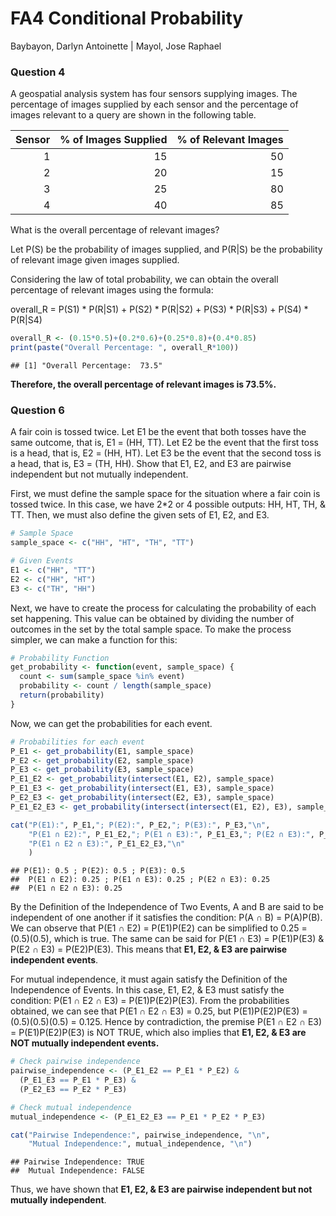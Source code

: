 FA4 Conditional Probability
================
Baybayon, Darlyn Antoinette \| Mayol, Jose Raphael

### Question 4

A geospatial analysis system has four sensors supplying images. The
percentage of images supplied by each sensor and the percentage of
images relevant to a query are shown in the following table.

| Sensor | % of Images Supplied | % of Relevant Images |
|-------:|---------------------:|---------------------:|
|      1 |                   15 |                   50 |
|      2 |                   20 |                   15 |
|      3 |                   25 |                   80 |
|      4 |                   40 |                   85 |

What is the overall percentage of relevant images?

Let P(S) be the probability of images supplied, and P(R\|S) be the
probability of relevant image given images supplied.

Considering the law of total probability, we can obtain the overall
percentage of relevant images using the formula:

overall_R = P(S1) \* P(R\|S1) + P(S2) \* P(R\|S2) + P(S3) \* P(R\|S3) +
P(S4) \* P(R\|S4)

``` r
overall_R <- (0.15*0.5)+(0.2*0.6)+(0.25*0.8)+(0.4*0.85)
print(paste("Overall Percentage: ", overall_R*100))
```

    ## [1] "Overall Percentage:  73.5"

**Therefore, the overall percentage of relevant images is 73.5%.**

### Question 6

A fair coin is tossed twice. Let E1 be the event that both tosses have
the same outcome, that is, E1 = (HH, TT). Let E2 be the event that the
first toss is a head, that is, E2 = (HH, HT). Let E3 be the event that
the second toss is a head, that is, E3 = (TH, HH). Show that E1, E2, and
E3 are pairwise independent but not mutually independent.

First, we must define the sample space for the situation where a fair
coin is tossed twice. In this case, we have 2\*2 or 4 possible outputs:
HH, HT, TH, & TT. Then, we must also define the given sets of E1, E2,
and E3.

``` r
# Sample Space
sample_space <- c("HH", "HT", "TH", "TT")

# Given Events
E1 <- c("HH", "TT")
E2 <- c("HH", "HT")
E3 <- c("TH", "HH")
```

Next, we have to create the process for calculating the probability of
each set happening. This value can be obtained by dividing the number of
outcomes in the set by the total sample space. To make the process
simpler, we can make a function for this:

``` r
# Probability Function
get_probability <- function(event, sample_space) {
  count <- sum(sample_space %in% event)
  probability <- count / length(sample_space)
  return(probability)
}
```

Now, we can get the probabilities for each event.

``` r
# Probabilities for each event
P_E1 <- get_probability(E1, sample_space)
P_E2 <- get_probability(E2, sample_space)
P_E3 <- get_probability(E3, sample_space)
P_E1_E2 <- get_probability(intersect(E1, E2), sample_space)
P_E1_E3 <- get_probability(intersect(E1, E3), sample_space)
P_E2_E3 <- get_probability(intersect(E2, E3), sample_space)
P_E1_E2_E3 <- get_probability(intersect(intersect(E1, E2), E3), sample_space)

cat("P(E1):", P_E1,"; P(E2):", P_E2,"; P(E3):", P_E3,"\n",
    "P(E1 ∩ E2):", P_E1_E2,"; P(E1 ∩ E3):", P_E1_E3,"; P(E2 ∩ E3):", P_E2_E3,"\n",
    "P(E1 ∩ E2 ∩ E3):", P_E1_E2_E3,"\n"
    )
```

    ## P(E1): 0.5 ; P(E2): 0.5 ; P(E3): 0.5 
    ##  P(E1 ∩ E2): 0.25 ; P(E1 ∩ E3): 0.25 ; P(E2 ∩ E3): 0.25 
    ##  P(E1 ∩ E2 ∩ E3): 0.25

By the Definition of the Independence of Two Events, A and B are said to
be independent of one another if it satisfies the condition: P(A ∩ B) =
P(A)P(B). We can observe that P(E1 ∩ E2) = P(E1)P(E2) can be simplified
to 0.25 = (0.5)(0.5), which is true. The same can be said for P(E1 ∩ E3)
= P(E1)P(E3) & P(E2 ∩ E3) = P(E2)P(E3). This means that **E1, E2, & E3
are pairwise independent events**.

For mutual independence, it must again satisfy the Definition of the
Independence of Events. In this case, E1, E2, & E3 must satisfy the
condition: P(E1 ∩ E2 ∩ E3) = P(E1)P(E2)P(E3). From the probabilities
obtained, we can see that P(E1 ∩ E2 ∩ E3) = 0.25, but P(E1)P(E2)P(E3) =
(0.5)(0.5)(0.5) = 0.125. Hence by contradiction, the premise P(E1 ∩ E2 ∩
E3) = P(E1)P(E2)P(E3) is NOT TRUE, which also implies that **E1, E2, &
E3 are NOT mutually independent events.**

``` r
# Check pairwise independence
pairwise_independence <- (P_E1_E2 == P_E1 * P_E2) &
  (P_E1_E3 == P_E1 * P_E3) &
  (P_E2_E3 == P_E2 * P_E3)

# Check mutual independence
mutual_independence <- (P_E1_E2_E3 == P_E1 * P_E2 * P_E3)

cat("Pairwise Independence:", pairwise_independence, "\n",
    "Mutual Independence:", mutual_independence, "\n")
```

    ## Pairwise Independence: TRUE 
    ##  Mutual Independence: FALSE

Thus, we have shown that **E1, E2, & E3 are pairwise independent but not
mutually independent**.
